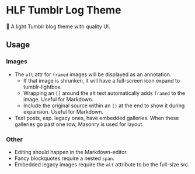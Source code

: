 # HLF Tumblr Log Theme

:scroll: A light Tumblr blog theme with quality UI.

## Usage

### Images

- The `alt` attr for `framed` images will be displayed as an annotation.
  - If that image is shrunken, it will have a full-screen icon expand to
    tumblr-lightbox.
  - Wrapping an `[]` around the alt text automatically adds `framed` to the
    image. Useful for Markdown.
  - Include the original source within an `()` at the end to show it during
    expansion. Useful for Markdown.
- Text posts, esp. legacy ones, have embedded galleries. When these galleries go
  past one row, Masonry is used for layout.

### Other

- Editing should happen in the Markdown-editor.
- Fancy blockquotes require a nested `span`.
- Embedded legacy images require the `alt` attribute to be the full-size src.
